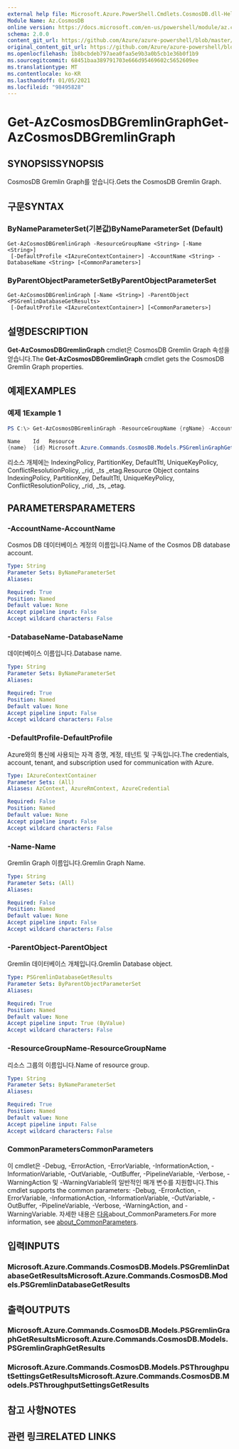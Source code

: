 ```yaml
---
external help file: Microsoft.Azure.PowerShell.Cmdlets.CosmosDB.dll-Help.xml
Module Name: Az.CosmosDB
online version: https://docs.microsoft.com/en-us/powershell/module/az.cosmosdb/get-azcosmosdbgremlingraph
schema: 2.0.0
content_git_url: https://github.com/Azure/azure-powershell/blob/master/src/CosmosDB/CosmosDB/help/Get-AzCosmosDBGremlinGraph.md
original_content_git_url: https://github.com/Azure/azure-powershell/blob/master/src/CosmosDB/CosmosDB/help/Get-AzCosmosDBGremlinGraph.md
ms.openlocfilehash: 1b8bcbdeb797aea0faa5e9b3a0b5cb1e36b0f1b9
ms.sourcegitcommit: 68451baa389791703e666d95469602c5652609ee
ms.translationtype: MT
ms.contentlocale: ko-KR
ms.lasthandoff: 01/05/2021
ms.locfileid: "98495828"
---
```

# <span data-ttu-id="62b59-101">Get-AzCosmosDBGremlinGraph</span><span class="sxs-lookup"><span data-stu-id="62b59-101">Get-AzCosmosDBGremlinGraph</span></span>

## <span data-ttu-id="62b59-102">SYNOPSIS</span><span class="sxs-lookup"><span data-stu-id="62b59-102">SYNOPSIS</span></span>
<span data-ttu-id="62b59-103">CosmosDB Gremlin Graph를 얻습니다.</span><span class="sxs-lookup"><span data-stu-id="62b59-103">Gets the CosmosDB Gremlin Graph.</span></span>

## <span data-ttu-id="62b59-104">구문</span><span class="sxs-lookup"><span data-stu-id="62b59-104">SYNTAX</span></span>

### <span data-ttu-id="62b59-105">ByNameParameterSet(기본값)</span><span class="sxs-lookup"><span data-stu-id="62b59-105">ByNameParameterSet (Default)</span></span>
```
Get-AzCosmosDBGremlinGraph -ResourceGroupName <String> [-Name <String>]
 [-DefaultProfile <IAzureContextContainer>] -AccountName <String> -DatabaseName <String> [<CommonParameters>]
```

### <span data-ttu-id="62b59-106">ByParentObjectParameterSet</span><span class="sxs-lookup"><span data-stu-id="62b59-106">ByParentObjectParameterSet</span></span>
```
Get-AzCosmosDBGremlinGraph [-Name <String>] -ParentObject <PSGremlinDatabaseGetResults>
 [-DefaultProfile <IAzureContextContainer>] [<CommonParameters>]
```

## <span data-ttu-id="62b59-107">설명</span><span class="sxs-lookup"><span data-stu-id="62b59-107">DESCRIPTION</span></span>
<span data-ttu-id="62b59-108">**Get-AzCosmosDBGremlinGraph** cmdlet은 CosmosDB Gremlin Graph 속성을 얻습니다.</span><span class="sxs-lookup"><span data-stu-id="62b59-108">The **Get-AzCosmosDBGremlinGraph** cmdlet gets the CosmosDB Gremlin Graph properties.</span></span>

## <span data-ttu-id="62b59-109">예제</span><span class="sxs-lookup"><span data-stu-id="62b59-109">EXAMPLES</span></span>

### <span data-ttu-id="62b59-110">예제 1</span><span class="sxs-lookup"><span data-stu-id="62b59-110">Example 1</span></span>
```powershell
PS C:\> Get-AzCosmosDBGremlinGraph -ResourceGroupName {rgName} -AccountName {accountName} -DatabaseName {dbName} -Name {graphName}

Name    Id   Resource
{name}  {id} Microsoft.Azure.Commands.CosmosDB.Models.PSGremlinGraphGetPropertiesResource
```

<span data-ttu-id="62b59-111">리소스 개체에는 IndexingPolicy, PartitionKey, DefaultTtl, UniqueKeyPolicy, ConflictResolutionPolicy, _rid, _ts _etag.</span><span class="sxs-lookup"><span data-stu-id="62b59-111">Resource Object contains IndexingPolicy, PartitionKey, DefaultTtl, UniqueKeyPolicy, ConflictResolutionPolicy, _rid, _ts, _etag.</span></span>

## <span data-ttu-id="62b59-112">PARAMETERS</span><span class="sxs-lookup"><span data-stu-id="62b59-112">PARAMETERS</span></span>

### <span data-ttu-id="62b59-113">-AccountName</span><span class="sxs-lookup"><span data-stu-id="62b59-113">-AccountName</span></span>
<span data-ttu-id="62b59-114">Cosmos DB 데이터베이스 계정의 이름입니다.</span><span class="sxs-lookup"><span data-stu-id="62b59-114">Name of the Cosmos DB database account.</span></span>

```yaml
Type: String
Parameter Sets: ByNameParameterSet
Aliases:

Required: True
Position: Named
Default value: None
Accept pipeline input: False
Accept wildcard characters: False
```

### <span data-ttu-id="62b59-115">-DatabaseName</span><span class="sxs-lookup"><span data-stu-id="62b59-115">-DatabaseName</span></span>
<span data-ttu-id="62b59-116">데이터베이스 이름입니다.</span><span class="sxs-lookup"><span data-stu-id="62b59-116">Database name.</span></span>

```yaml
Type: String
Parameter Sets: ByNameParameterSet
Aliases:

Required: True
Position: Named
Default value: None
Accept pipeline input: False
Accept wildcard characters: False
```

### <span data-ttu-id="62b59-117">-DefaultProfile</span><span class="sxs-lookup"><span data-stu-id="62b59-117">-DefaultProfile</span></span>
<span data-ttu-id="62b59-118">Azure와의 통신에 사용되는 자격 증명, 계정, 테넌트 및 구독입니다.</span><span class="sxs-lookup"><span data-stu-id="62b59-118">The credentials, account, tenant, and subscription used for communication with Azure.</span></span>

```yaml
Type: IAzureContextContainer
Parameter Sets: (All)
Aliases: AzContext, AzureRmContext, AzureCredential

Required: False
Position: Named
Default value: None
Accept pipeline input: False
Accept wildcard characters: False
```

### <span data-ttu-id="62b59-119">-Name</span><span class="sxs-lookup"><span data-stu-id="62b59-119">-Name</span></span>
<span data-ttu-id="62b59-120">Gremlin Graph 이름입니다.</span><span class="sxs-lookup"><span data-stu-id="62b59-120">Gremlin Graph Name.</span></span>

```yaml
Type: String
Parameter Sets: (All)
Aliases:

Required: False
Position: Named
Default value: None
Accept pipeline input: False
Accept wildcard characters: False
```

### <span data-ttu-id="62b59-121">-ParentObject</span><span class="sxs-lookup"><span data-stu-id="62b59-121">-ParentObject</span></span>
<span data-ttu-id="62b59-122">Gremlin 데이터베이스 개체입니다.</span><span class="sxs-lookup"><span data-stu-id="62b59-122">Gremlin Database object.</span></span>

```yaml
Type: PSGremlinDatabaseGetResults
Parameter Sets: ByParentObjectParameterSet
Aliases:

Required: True
Position: Named
Default value: None
Accept pipeline input: True (ByValue)
Accept wildcard characters: False
```

### <span data-ttu-id="62b59-123">-ResourceGroupName</span><span class="sxs-lookup"><span data-stu-id="62b59-123">-ResourceGroupName</span></span>
<span data-ttu-id="62b59-124">리소스 그룹의 이름입니다.</span><span class="sxs-lookup"><span data-stu-id="62b59-124">Name of resource group.</span></span>

```yaml
Type: String
Parameter Sets: ByNameParameterSet
Aliases:

Required: True
Position: Named
Default value: None
Accept pipeline input: False
Accept wildcard characters: False
```

### <span data-ttu-id="62b59-125">CommonParameters</span><span class="sxs-lookup"><span data-stu-id="62b59-125">CommonParameters</span></span>
<span data-ttu-id="62b59-126">이 cmdlet은 -Debug, -ErrorAction, -ErrorVariable, -InformationAction, -InformationVariable, -OutVariable, -OutBuffer, -PipelineVariable, -Verbose, -WarningAction 및 -WarningVariable의 일반적인 매개 변수를 지원합니다.</span><span class="sxs-lookup"><span data-stu-id="62b59-126">This cmdlet supports the common parameters: -Debug, -ErrorAction, -ErrorVariable, -InformationAction, -InformationVariable, -OutVariable, -OutBuffer, -PipelineVariable, -Verbose, -WarningAction, and -WarningVariable.</span></span> <span data-ttu-id="62b59-127">자세한 내용은 [다음](http://go.microsoft.com/fwlink/?LinkID=113216)about_CommonParameters.</span><span class="sxs-lookup"><span data-stu-id="62b59-127">For more information, see [about_CommonParameters](http://go.microsoft.com/fwlink/?LinkID=113216).</span></span>

## <span data-ttu-id="62b59-128">입력</span><span class="sxs-lookup"><span data-stu-id="62b59-128">INPUTS</span></span>

### <span data-ttu-id="62b59-129">Microsoft.Azure.Commands.CosmosDB.Models.PSGremlinDatabaseGetResults</span><span class="sxs-lookup"><span data-stu-id="62b59-129">Microsoft.Azure.Commands.CosmosDB.Models.PSGremlinDatabaseGetResults</span></span>

## <span data-ttu-id="62b59-130">출력</span><span class="sxs-lookup"><span data-stu-id="62b59-130">OUTPUTS</span></span>

### <span data-ttu-id="62b59-131">Microsoft.Azure.Commands.CosmosDB.Models.PSGremlinGraphGetResults</span><span class="sxs-lookup"><span data-stu-id="62b59-131">Microsoft.Azure.Commands.CosmosDB.Models.PSGremlinGraphGetResults</span></span>

### <span data-ttu-id="62b59-132">Microsoft.Azure.Commands.CosmosDB.Models.PSThroughputSettingsGetResults</span><span class="sxs-lookup"><span data-stu-id="62b59-132">Microsoft.Azure.Commands.CosmosDB.Models.PSThroughputSettingsGetResults</span></span>

## <span data-ttu-id="62b59-133">참고 사항</span><span class="sxs-lookup"><span data-stu-id="62b59-133">NOTES</span></span>

## <span data-ttu-id="62b59-134">관련 링크</span><span class="sxs-lookup"><span data-stu-id="62b59-134">RELATED LINKS</span></span>

